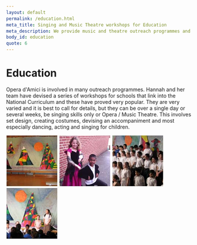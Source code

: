 ```yaml
---
layout: default
permalink: /education.html
meta_title: Singing and Music Theatre workshops for Education
meta_description: We provide music and theatre outreach programmes and workshops for schools.
body_id: education
quote: 6
---
```

<h1>Education</h1>
<p>Opera d'Amici is involved in many outreach programmes.  Hannah and her team have devised a series of workshops for schools that link into the National Curriculum and these have proved very popular. They are very varied and it is best to call for details, but they can be over a single day or several weeks, be singing skills only or Opera / Music Theatre. This involves set design, creating costumes, devising an accompaniment and most especially dancing, acting and singing for children.</p>   

<a href="/images/education/hampton_court-035.jpg" rel="lightbox[education]"><img src="/images/education/thumbnail_hampton_court-035.jpg" width="140" height="140" alt="Thumbnail Hampton Court 035" /></a>
<a href="/images/education/PIC_0003.jpg" rel="lightbox[education]"><img src="/images/education/thumbnail_PIC_0003.jpg" width="140" height="140" alt="Thumbnail PIC 0003" /></a>
<a href="/images/education/hampton_court-044.jpg" rel="lightbox[education]"><img src="/images/education/thumbnail_hampton_court-044.jpg" width="140" height="140" alt="Thumbnail Hampton Court 044" /></a>
<a href="/images/education/hampton_court-040.jpg" rel="lightbox[education]"><img src="/images/education/thumbnail_hampton_court-040.jpg" width="140" height="140" alt="Thumbnail Hampton Court 040" /></a>                                                                                 